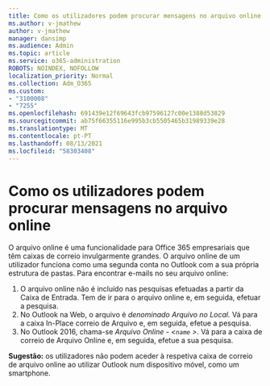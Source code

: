 ```yaml
---
title: Como os utilizadores podem procurar mensagens no arquivo online
ms.author: v-jmathew
author: v-jmathew
manager: dansimp
ms.audience: Admin
ms.topic: article
ms.service: o365-administration
ROBOTS: NOINDEX, NOFOLLOW
localization_priority: Normal
ms.collection: Adm_O365
ms.custom:
- "3100008"
- "7255"
ms.openlocfilehash: 691439e12f69643fcb97596127c00e1388d53829
ms.sourcegitcommit: ab75f66355116e995b3cb5505465b31989339e28
ms.translationtype: MT
ms.contentlocale: pt-PT
ms.lasthandoff: 08/13/2021
ms.locfileid: "58303408"
---
```

# <a name="how-users-can-search-their-online-archive-for-messages"></a>Como os utilizadores podem procurar mensagens no arquivo online

O arquivo online é uma funcionalidade para Office 365 empresariais que têm caixas de correio invulgarmente grandes. O arquivo online de um utilizador funciona como uma segunda conta no Outlook com a sua própria estrutura de pastas. Para encontrar e-mails no seu arquivo online:

1. O arquivo online não é incluído nas pesquisas efetuadas a partir da Caixa de Entrada. Tem de ir para o arquivo online e, em seguida, efetuar a pesquisa.
2. No Outlook na Web, o arquivo é *denominado Arquivo no Local.* Vá para a caixa In-Place correio de Arquivo e, em seguida, efetue a pesquisa.
3. No Outlook 2016, chama-se *Arquivo Online - <`name` >*. Vá para a caixa de correio de Arquivo Online e, em seguida, efetue a sua pesquisa.

**Sugestão:** os utilizadores não podem aceder à respetiva caixa de correio de arquivo online ao utilizar Outlook num dispositivo móvel, como um smartphone.
